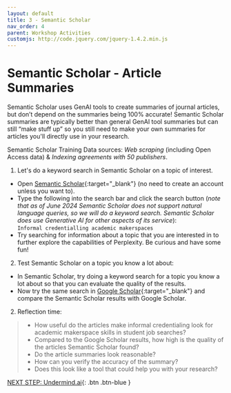```yaml
---
layout: default
title: 3 - Semantic Scholar
nav_order: 4
parent: Workshop Activities
customjs: http://code.jquery.com/jquery-1.4.2.min.js
---
```


# Semantic Scholar - Article Summaries
Semantic Scholar uses GenAI tools to create summaries of journal articles, but don’t depend on the summaries being 100% accurate! Semantic Scholar summaries are typically better than general GenAI tool summaries but can still “make stuff up” so you still need to make your own summaries for articles you'll directly use in your research. 

Semantic Scholar Training Data sources: _Web scraping_ (including Open Access data) & _Indexing agreements with 50 publishers_.

1. Let's do a keyword search in Semantic Scholar on a topic of interest.
  - Open [Semantic Scholar](https://www.semanticscholar.org/){:target="_blank"} (no need to create an account unless you want to).
  - Type the following into the search bar and click the search button (_note that as of June 2024 Semantic Scholar does not support natural language queries, so we will do a keyword search. Semantic Scholar does use Generative AI for other aspects of its service_):
    <br>```Informal credentialling academic makerspaces```<br>
  - Try searching for information about a topic that you are interested in to further explore the capabilities of Perplexity. Be curious and have some fun!
2. Test Semantic Scholar on a topic you know a lot about:
  - In Semantic Scholar, try doing a keyword search for a topic you know a lot about so that you can evaluate the quality of the results.
  - Now try the same search in [Google Scholar](https://scholar.google.com){:target="_blank"} and compare the Semantic Scholar results with Google Scholar.
2. Reflection time:
>  - How useful do the articles make informal credentialing look for academic makerspace skills in student job searches?
>  - Compared to the Google Scholar results, how high is the quality of the articles Semantic Scholar found?
>  - Do the article summaries look reasonable?
>  - How can you verify the accuracy of the summary?
>  - Does this look like a tool that could help you with your research?

[NEXT STEP: Undermind.ai](4-undermind.html){: .btn .btn-blue }
